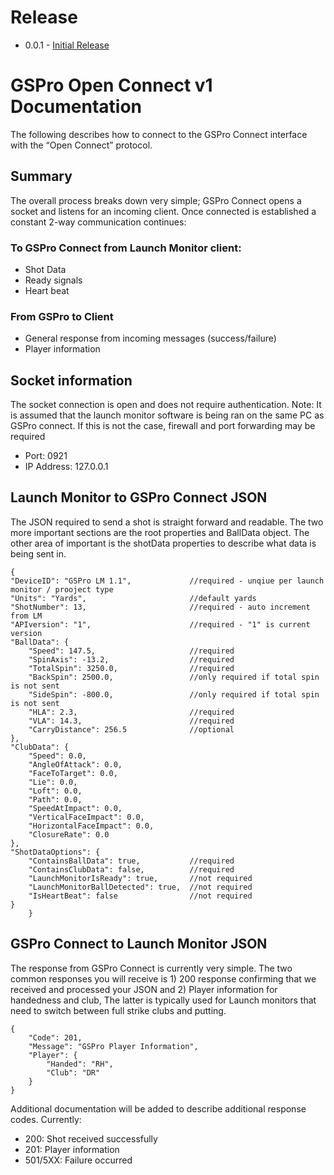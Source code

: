 # Release
- 0.0.1 - [Initial Release](https://github.com/tnbozman/gspro-interface/releases/tag/0.01) 

# GSPro Open Connect v1 Documentation
The following describes how to connect to the GSPro Connect interface with the “Open Connect” protocol.

## Summary
The overall process breaks down very simple; GSPro Connect opens a socket and listens for an incoming client. Once connected is established a constant 2-way communication continues:

### To GSPro Connect from Launch Monitor client:
- Shot Data
- Ready signals
- Heart beat
### From GSPro to Client
- General response from incoming messages (success/failure)
- Player information

## Socket information

The socket connection is open and does not require authentication. Note: It is assumed that the launch monitor software is being ran on the same PC as GSPro connect. If this is not the case, firewall and port forwarding may be required

- Port: 0921
- IP Address: 127.0.0.1
 
## Launch Monitor to GSPro Connect JSON
The JSON required to send a shot is straight forward and readable. The two more important sections are the root properties and BallData object. The other area of important is the shotData properties to describe what data is being sent in.

```
{
"DeviceID": "GSPro LM 1.1",  			//required - unqiue per launch monitor / prooject type
"Units": "Yards",						//default yards
"ShotNumber": 13,						//required - auto increment from LM
"APIversion": "1",						//required - "1" is current version
"BallData": {		
	"Speed": 147.5,						//required
	"SpinAxis": -13.2,					//required
	"TotalSpin": 3250.0,				//required
	"BackSpin": 2500.0,					//only required if total spin is not sent
	"SideSpin": -800.0,					//only required if total spin is not sent
	"HLA": 2.3,							//required
	"VLA": 14.3,						//required
	"CarryDistance": 256.5				//optional
},
"ClubData": {							
	"Speed": 0.0,
	"AngleOfAttack": 0.0,
	"FaceToTarget": 0.0,
	"Lie": 0.0,
	"Loft": 0.0,
	"Path": 0.0,
	"SpeedAtImpact": 0.0,
	"VerticalFaceImpact": 0.0,
	"HorizontalFaceImpact": 0.0,
	"ClosureRate": 0.0
},
"ShotDataOptions": {
	"ContainsBallData": true,			//required
	"ContainsClubData": false,			//required
	"LaunchMonitorIsReady": true, 		//not required
	"LaunchMonitorBallDetected": true, 	//not required
	"IsHeartBeat": false 				//not required
}
	}
```
## GSPro Connect to Launch Monitor JSON
The response from GSPro Connect is currently very simple. The two common responses you will receive is 1) 200 response confirming that we received and processed your JSON and 2) Player information for handedness and club, The latter is typically used for Launch monitors that need to switch between full strike clubs and putting.

```
{
	"Code": 201,
	"Message": "GSPro Player Information",
	"Player": {
		"Handed": "RH",
		"Club": "DR"
	}
}
```
Additional documentation will be added to describe additional response codes. Currently:

- 200: Shot received successfully
- 201: Player information
- 501/5XX: Failure occurred
